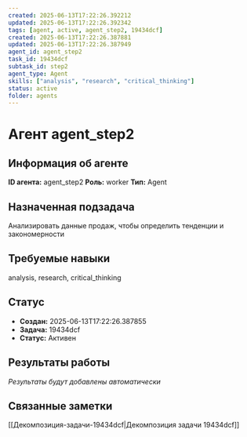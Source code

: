 ```yaml
---
created: 2025-06-13T17:22:26.392212
updated: 2025-06-13T17:22:26.392342
tags: [agent, active, agent_step2, 19434dcf]
created: 2025-06-13T17:22:26.387881
updated: 2025-06-13T17:22:26.387949
agent_id: agent_step2
task_id: 19434dcf
subtask_id: step2
agent_type: Agent
skills: ["analysis", "research", "critical_thinking"]
status: active
folder: agents
---
```


# Агент agent_step2

## Информация об агенте

**ID агента:** agent_step2
**Роль:** worker
**Тип:** Agent

## Назначенная подзадача
Анализировать данные продаж, чтобы определить тенденции и закономерности

## Требуемые навыки
analysis, research, critical_thinking

## Статус
- **Создан:** 2025-06-13T17:22:26.387855
- **Задача:** 19434dcf
- **Статус:** Активен

## Результаты работы
*Результаты будут добавлены автоматически*

## Связанные заметки

[[Декомпозиция-задачи-19434dcf|Декомпозиция задачи 19434dcf]]
